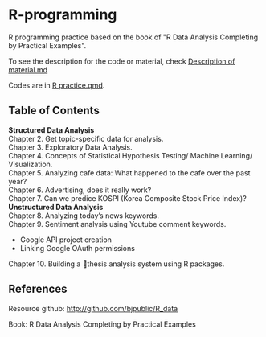 # R-programming
R programming practice based on the book of "R Data Analysis Completing by Practical Examples".

To see the description for the code or material, check [Description of material.md](https://github.com/CSSjieun/R-programming/blob/main/Description%20of%20material.md)

Codes are in [R practice.qmd](https://github.com/CSSjieun/R-programming/blob/main/R%20practice.qmd).

## Table of Contents
**Structured Data Analysis** <br/>
Chapter 2. Get topic-specific data for analysis. <br/>
Chapter 3. Exploratory Data Analysis. <br/>
Chapter 4. Concepts of Statistical Hypothesis Testing/ Machine Learning/ Visualization. <br/>
Chapter 5. Analyzing cafe data: What happened to the cafe over the past year? <br/>
Chapter 6. Advertising, does it really work? <br/>
Chapter 7. Can we predice KOSPI (Korea Composite Stock Price Index)? <br/>
**Unstructured Data Analysis** <br/>
Chapter 8. Analyzing today’s news keywords. <br/>
Chapter 9. Sentiment analysis using Youtube comment keywords. <br/>

- Google API project creation <br/>
- Linking Google OAuth permissions <br/>

Chapter 10. Building a thesis analysis system using R packages. <br/>


## References
Resource github: http://github.com/bjpublic/R_data

Book: R Data Analysis Completing by Practical Examples








